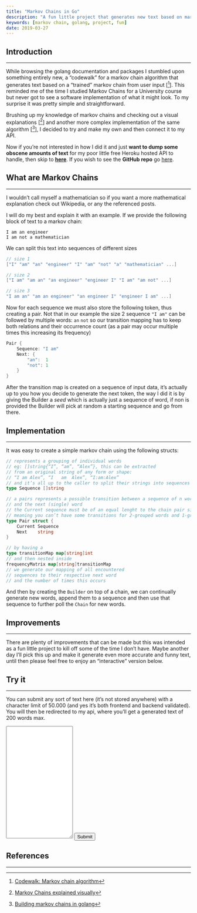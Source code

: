 ```yaml
---
title: "Markov Chains in Go"
description: "A fun little project that generates new text based on markov chains"
keywords: [markov chain, golang, project, fun]
date: 2019-03-27
---
```



## Introduction
---

While browsing the golang documentation and packages I stumbled upon something entirely new, a “codewalk” for a markov chain algorithm that generates text based on a “trained” markov chain from user input [[^1]]. This reminded me of the time I studied Markov Chains for a University course but never got to see a software implementation of what it might look. To my surprise it was pretty simple and straightforward.

Brushing up my knowledge of markov chains and checking out a visual explanations [[^3]] and another more complex implementation of the same algorithm [[^2]], I decided to try and make my own and then connect it to my API.

Now if you’re not interested in how I did it and just **want to dump some obscene amounts of text** for my poor little free Heroku hosted API to handle, then skip to **[here](#tryit)**. If you wish to see the **GitHub repo** go [here](https://git.cpl.li/markov).

## What are Markov Chains
---

I wouldn’t call myself a mathematician so if you want a more mathematical explanation check out Wikipedia, or any the referenced posts.

I will do my best and explain it with an example. If we provide the following block of text to a markov chain:

```text
I am an engineer
I am not a mathematician
```

We can split this text into sequences of different sizes

```go
// size 1
["I" "am" "an" "engineer" "I" "am" "not" "a" "mathematician" ...]

// size 2
["I am" "am an" "an engineer" "engineer I" "I am" "am not" ...]

// size 3
"I am an" "am an engineer" "an engineer I" "engineer I am" ...]
```

Now for each sequence we must also store the following token, thus creating a pair. Not that in our example the size 2 sequence `"I am"` can be followed by multiple words: `an` `not` so our transition mapping has to keep both relations and their occurrence count (as a pair may occur multiple times this increasing its frequency)

```go
Pair {
    Sequence: "I am"
    Next: {
        "an":  1
        "not": 1
    }
}
```

After the transition map is created on a sequence of input data, it’s actually up to you how you decide to generate the next token, the way I did it is by giving the Builder a *seed* which is actually just a sequence of word, if non is provided the Builder will pick at random a starting sequence and go from there.

## Implementation
---

It was easy to create a simple markov chain using the following structs:

```go
// represents a grouping of individual words
// eg: []string{“I”, “am”, “Alex”}, this can be extracted
// from an original string of any form or shape:
// “I am Alex”, “I   am  Alex”, “I:am:Alex”
// and it’s all up to the caller to split their strings into sequences
type Sequence []string
```

```go
// a pairs represents a possible transition between a sequence of n words
// and the next (single) word
// the Current sequence must be of an equal lenght to the chain pair size
// meaning you can’t have some transitions for 2-grouped words and 1-grouped words
type Pair struct {
	Current Sequence
	Next    string
}
```

```go
// by having a
type transitionMap map[string]int
// and then nested inside
frequencyMatrix map[string]transitionMap
// we generate our mapping of all encountered
// sequences to their respective next word
// and the number of times this occurs
```

And then by creating the `Builder` on top of a chain, we can continually generate new words, append them to a sequence and then use that sequence to further poll the `Chain` for new words.

## Improvements
---
There are plenty of improvements that can be made but this was intended as a fun little project to kill off some of the time I don’t have. Maybe another day I’ll pick this up and make it generate even more accurate and funny text, until then please feel free to enjoy an “interactive” version below.

<a name="tryit"></a>
## Try it
---
You can submit any sort of text here (it’s not stored anywhere) with a character
limit of 50.000 (and yes it’s both frontend and backend validated). You will
then be redirected to my api, where you’ll get a generated text of 200 words max.


<!-- MARKOV CHAIN INPUT FORM -->
<form action="https://api.cpl.li/markov" method="post" id="markov-form">
    <textarea
        name="markov-input"
        form="markov-form"
        rows="20" maxlength="50000"
        placeholder="Write your training text here">
    </textarea>
    <input type="submit" value="Submit">
</form>


## References
---

[^1]: [Codewalk: Markov chain algorithm](https://golang.org/doc/codewalk/markov/)
[^2]: [Building markov chains in golang](https://mb-14.github.io/tech/2018/10/24/gomarkov.html)
[^3]: [Markov Chains explained visually](http://setosa.io/ev/markov-chains/)
